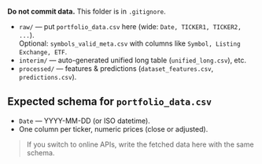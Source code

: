 **Do not commit data.** This folder is in `.gitignore`.

- `raw/` — put `portfolio_data.csv` here (wide: `Date, TICKER1, TICKER2, ...`).  
  Optional: `symbols_valid_meta.csv` with columns like `Symbol, Listing Exchange, ETF`.
- `interim/` — auto-generated unified long table (`unified_long.csv`), etc.
- `processed/` — features & predictions (`dataset_features.csv`, `predictions.csv`).

## Expected schema for `portfolio_data.csv`
- `Date` — YYYY-MM-DD (or ISO datetime).
- One column per ticker, numeric prices (close or adjusted).

> If you switch to online APIs, write the fetched data here with the same schema.
